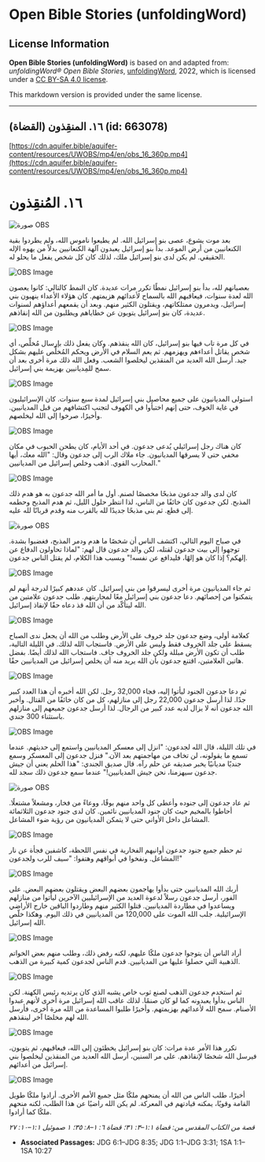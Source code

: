 # Open Bible Stories (unfoldingWord)

## License Information

**Open Bible Stories (unfoldingWord)** is based on and adapted from: _unfoldingWord® Open Bible Stories_, [unfoldingWord](https://unfoldingword.org/utw), 2022, which is licensed under a [CC BY-SA 4.0 license](https://creativecommons.org/licenses/by-sa/4.0/legalcode.en).

This markdown version is provided under the same license.



--------------------------------

## ١٦. المنقِذون (القضاة) (id: 663078)

[https://cdn.aquifer.bible/aquifer-content/resources/UWOBS/mp4/en/obs_16_360p.mp4](https://cdn.aquifer.bible/aquifer-content/resources/UWOBS/mp4/en/obs_16_360p.mp4)

١٦. المُنقِذون
==============

![صورة OBS](https://cdn.aquifer.bible/aquifer-content/resources/UWOBS/jpg/360px/obs-en-16-01.jpg)

بعد موت يشوع، عصى بنو إسرائيل الله. لم يطيعوا ناموس الله، ولم يطردوا بقية الكنعانيين من أرض الموعد. بدأ بنو إسرائيل يعبدون آلهة الكنعانيين بدلاً من يهوه الإله الحقيقي. لم يكن لدى بنو إسرائيل ملك، لذلك كان كل شخص يفعل ما يحلو له.

![OBS Image](https://cdn.aquifer.bible/aquifer-content/resources/UWOBS/jpg/360px/obs-en-16-02.jpg)

بعصيانهم لله، بدأ بنو إسرائيل نمطًا تكرر مرات عديدة. كان النمط كالتالي: كانوا يعصون الله لعدة سنوات، فيعاقبهم الله بالسماح لأعدائهم هزيمتهم. كان هؤلاء الأعداء ينهبون بني إسرائيل، ويدمرون ممتلكاتهم، ويقتلون الكثير منهم. وبعد أن يقمعهم أعداؤهم لسنوات عديدة، كان بنو إسرائيل يتوبون عن خطاياهم ويطلبون من الله إنقاذهم.

![OBS Image](https://cdn.aquifer.bible/aquifer-content/resources/UWOBS/jpg/360px/obs-en-16-03.jpg)

في كل مرة تاب فيها بنو إسرائيل، كان الله ينقذهم. وكان يفعل ذلك بإرسال مُخلِّص، أي شخص يقاتل أعداءهم ويهزمهم. ثم يعم السلام في الأرض ويحكم المُخلِّص عليهم بشكل جيد. أرسل الله العديد من المنقذين ليخلصوا الشعب. وفعل الله ذلك مرة أخرى بعد أن سمح للمِديانيين بهزيمة بني إسرائيل.

![OBS Image](https://cdn.aquifer.bible/aquifer-content/resources/UWOBS/jpg/360px/obs-en-16-04.jpg)

استولى المديانيون على جميع محاصيل بني إسرائيل لمدة سبع سنوات. كان الإسرائيليون في غاية الخوف، حتى إنهم اختبأوا في الكهوف لتجنب اكتشافهم من قبل المديانيين. وأخيرًا، صرخوا إلى الله ليخلصهم.

![OBS Image](https://cdn.aquifer.bible/aquifer-content/resources/UWOBS/jpg/360px/obs-en-16-05.jpg)

كان هناك رجل إسرائيلي يُدعى جدعون. في أحد الأيام، كان يطحن الحبوب في مكان مخفي حتى لا يسرقها المديانيون. جاء ملاك الرب إلى جدعون وقال: "الله معك، أيها المحارب القوي. اذهب وخلص إسرائيل من المديانيين."

![OBS Image](https://cdn.aquifer.bible/aquifer-content/resources/UWOBS/jpg/360px/obs-en-16-06.jpg)

كان لدى والد جدعون مذبحًا مخصصًا لصنم. أول ما أمر الله جدعون به هو هدم ذلك المذبح. لكن جدعون كان خائفًا من الناس، لذا انتظر حلول الليل، ثم هدم المذبح وحطمه إلى قطع. ثم بنى مذبحًا جديدًا لله بالقرب منه وقدم قربانًا لله عليه.

![صورة OBS](https://cdn.aquifer.bible/aquifer-content/resources/UWOBS/jpg/360px/obs-en-16-07.jpg)

في صباح اليوم التالي، اكتشف الناس أن شخصًا ما هدم ودمر المذبح، فغضبوا بشدة. توجهوا إلى بيت جدعون لقتله، لكن والد جدعون قال لهم: "لماذا تحاولون الدفاع عن إلهكم؟ إذا كان هو إلهًا، فليدافع عن نفسه!" وبسبب هذا الكلام، لم يقتل الناس جدعون.

![OBS Image](https://cdn.aquifer.bible/aquifer-content/resources/UWOBS/jpg/360px/obs-en-16-08.jpg)

ثم جاء المديانيون مرة أخرى ليسرقوا من بني إسرائيل. كان عددهم كبيرًا لدرجة أنهم لم يتمكنوا من إحصائهم. دعا جدعون بني إسرائيل معًا لمحاربتهم. طلب جدعون علامتين من الله ليتأكّد من أن الله قذ دعاه حقًا لإنقاذ إسرائيل.

![OBS Image](https://cdn.aquifer.bible/aquifer-content/resources/UWOBS/jpg/360px/obs-en-16-09.jpg)

كعلامة أولى، وضع جدعون جلد خروف على الأرض وطلب من الله أن يجعل ندى الصباح يسقط على جلد الخروف فقط وليس على الأرض. فاستجاب الله لذلك. في الليلة التالية، طلب أن تكون الأرض مبللة ولكن جلد الخروف جاف. فاستجاب الله لذلك أيضًا. بفضل هاتين العلامتين، اقتنع جدعون بأن الله يريد منه أن يخلص إسرائيل من المديانيين حقًا.

![OBS Image](https://cdn.aquifer.bible/aquifer-content/resources/UWOBS/jpg/360px/obs-en-16-10.jpg)

ثم دعا جدعون الجنود ليأتوا إليه، فجاء 32,000 رجل. لكن الله أخبره أن هذا العدد كبير جدًا. لذا أرسل جدعون 22,000 رجل إلى منازلهم، كل من كان خائفًا من القتال. وأخبر الله جدعون أنه لا يزال لديه عدد كبير من الرجال. لذا أرسل جدعون جميعهم إلى منازلهم باستثناء 300 جندي.

![OBS Image](https://cdn.aquifer.bible/aquifer-content/resources/UWOBS/jpg/360px/obs-en-16-11.jpg)

في تلك الليلة، قال الله لجدعون: "انزل إلى معسكر المديانيين واستمع إلى حديثهم. عندما تسمع ما يقولونه، لن تخاف من مهاجمتهم بعد الآن." فنزل جدعون إلى المعسكر وسمع جنديًا مديانيًا يخبر صديقه عن حلم رآه. قال صديق الجندي: "هذا الحلم يعني أن جيش جدعون سيهزمنا، نحن جيش المديانيين!" عندما سمع جدعون ذلك سجد لله.

![صورة OBS](https://cdn.aquifer.bible/aquifer-content/resources/UWOBS/jpg/360px/obs-en-16-12.jpg)

ثم عاد جدعون إلى جنوده وأعطى كل واحد منهم بوقًا، ووعاءً من فخار، ومشعلاً مشتعلًا. أحاطوا بالمخيم حيث كان جنود المديانيين نائمين. كان لدى جنود جدعون الثلاثمائة المشاعل داخل الأواني حتى لا يتمكن المديانيون من رؤية ضوء المشاعل.

![OBS Image](https://cdn.aquifer.bible/aquifer-content/resources/UWOBS/jpg/360px/obs-en-16-13.jpg)

ثم حطم جميع جنود جدعون أوانيهم الفخارية في نفس اللحظة، كاشفين فجأة عن نار المشاعل. ونفخوا في أبواقهم وهتفوا: "سيف للرب ولجدعون!"

![OBS Image](https://cdn.aquifer.bible/aquifer-content/resources/UWOBS/jpg/360px/obs-en-16-14.jpg)

أربك الله المديانيين حتى بدأوا يهاجمون بعضهم البعض ويقتلون بعضهم البعض. على الفور، أرسل جدعون رسلاً لدعوة العديد من الإسرائيليين الآخرين ليأتوا من منازلهم ويساعدوا في مطاردة المديانيين. قتلوا الكثير منهم وطاردوا الباقين خارج الأراضي الإسرائيلية. جلب الله الموت على 120,000 من المديانيين في ذلك اليوم. وهكذا خلّص الله إسرائيل.

![OBS Image](https://cdn.aquifer.bible/aquifer-content/resources/UWOBS/jpg/360px/obs-en-16-15.jpg)

أراد الناس أن يتوجوا جدعون ملكًا عليهم، لكنه رفض ذلك، وطلب منهم بعض الخواتم الذهبية التي حصلوا عليها من المديانيين. قدم الناس لجدعون كمية كبيرة من الذهب.

![OBS Image](https://cdn.aquifer.bible/aquifer-content/resources/UWOBS/jpg/360px/obs-en-16-16.jpg)

ثم استخدم جدعون الذهب لصنع ثوب خاص يشبه الذي كان يرتديه رئيس الكهنة. لكن الناس بدأوا يعبدونه كما لو كان صنمًا. لذلك عاقب الله إسرائيل مرة أخرى لأنهم عبدوا الأصنام. سمح الله لأعدائهم بهزيمتهم. وأخيرًا طلبوا المساعدة من الله مرة أخرى، فأرسل الله لهم مخلصًا آخر لينقذهم.

![OBS Image](https://cdn.aquifer.bible/aquifer-content/resources/UWOBS/jpg/360px/obs-en-16-17.jpg)

تكرر هذا الأمر عدة مرات: كان بنو إسرائيل يخطئون إلى الله، فيعاقبهم، ثم يتوبون، فيرسل الله شخصًا لإنقاذهم. على مر السنين، أرسل الله العديد من المنقذين ليخلصوا بني إسرائيل من أعدائهم.

![OBS Image](https://cdn.aquifer.bible/aquifer-content/resources/UWOBS/jpg/360px/obs-en-16-18.jpg)

أخيرًا، طلب الناس من الله أن يمنحهم ملكًا مثل جميع الأمم الأخرى. أرادوا ملكًا طويل القامة وقويًا، يمكنه قيادتهم في المعركة. لم يكن الله راضيًا عن هذا الطلب، لكنه منحهم ملكًا كما أرادوا.

*قصة من الكتاب المقدس من: قضاة ١:١–٣: ٣١؛ قضاة ٦: ١–٨: ٣٥؛ ١ صموئيل ١:١–١٠: ٢٧*

* **Associated Passages:** JDG 6:1–JDG 8:35; JDG 1:1–JDG 3:31; 1SA 1:1–1SA 10:27

